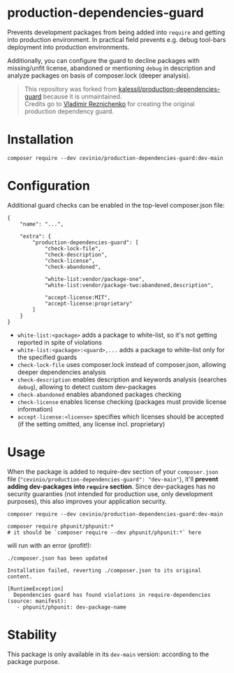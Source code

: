 # production-dependencies-guard

Prevents development packages from being added into `require` and getting into production environment. In practical field 
prevents e.g. debug tool-bars deployment into production environments.

Additionally, you can configure the guard to decline packages with missing/unfit license, abandoned or mentioning `debug` 
in description and analyze packages on basis of composer.lock (deeper analysis).

> This repository was forked from [kalessil/production-dependencies-guard](https://github.com/kalessil/production-dependencies-guard) because it is unmaintained.  
> Credits go to [Vladimir Reznichenko](https://github.com/kalessil) for creating the original production dependency guard.

# Installation

`composer require --dev cevinio/production-dependencies-guard:dev-main`

# Configuration

Additional guard checks can be enabled in the top-level composer.json file:
```
{
    "name": "...",

    "extra": {
        "production-dependencies-guard": [
            "check-lock-file",
            "check-description",
            "check-license",
            "check-abandoned",
            
            "white-list:vendor/package-one",
            "white-list:vendor/package-two:abandoned,description",
            
            "accept-license:MIT",
            "accept-license:proprietary"
        ]
    }
}
```

- `white-list:<package>` adds a package to white-list, so it's not getting reported in spite of violations
- `white-list:<package>:<guard>,...` adds a package to white-list only for the specified guards
- `check-lock-file` uses composer.lock instead of composer.json, allowing deeper dependencies analysis
- `check-description` enables description and keywords analysis (searches `debug`), allowing to detect custom dev-packages
- `check-abandoned` enables abandoned packages checking
- `check-license` enables license checking (packages must provide license information)
- `accept-license:<license>` specifies which licenses should be accepted (if the setting omitted, any license incl. proprietary)

# Usage

When the package is added to require-dev section of your `composer.json` file (`"cevinio/production-dependencies-guard": "dev-main"`),
it'll **prevent adding dev-packages into `require` section**. Since dev-packages has no security guaranties 
(not intended for production use, only development purposes), this also improves your application security.

```
composer require --dev cevinio/production-dependencies-guard:dev-main

composer require phpunit/phpunit:*
# it should be `composer require --dev phpunit/phpunit:*` here
```

will run with an error (profit!):

```
./composer.json has been updated

Installation failed, reverting ./composer.json to its original content.

[RuntimeException]                                                                   
  Dependencies guard has found violations in require-dependencies (source: manifest):  
   - phpunit/phpunit: dev-package-name
```

# Stability

This package is only available in its `dev-main` version: according to the package purpose.